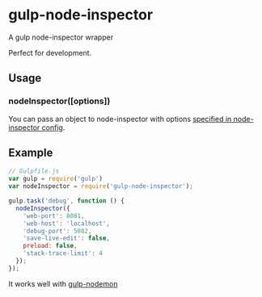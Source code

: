 # gulp-node-inspector

A gulp node-inspector wrapper

Perfect for development.

## Usage

### **nodeInspector([options])**

You can pass an object to node-inspector with options [specified in node-inspector config](https://github.com/node-inspector/node-inspector#options).

## Example

```javascript
// Gulpfile.js
var gulp = require('gulp')
var nodeInspector = require('gulp-node-inspector');

gulp.task('debug', function () {
  nodeInspector({
    'web-port': 8081,
    'web-host': 'localhost',
    'debug-port': 5082,
    'save-live-edit': false,
    preload: false,
    'stack-trace-limit': 4
  });
});
```

It works well with [gulp-nodemon](https://github.com/JacksonGariety/gulp-nodemon)
